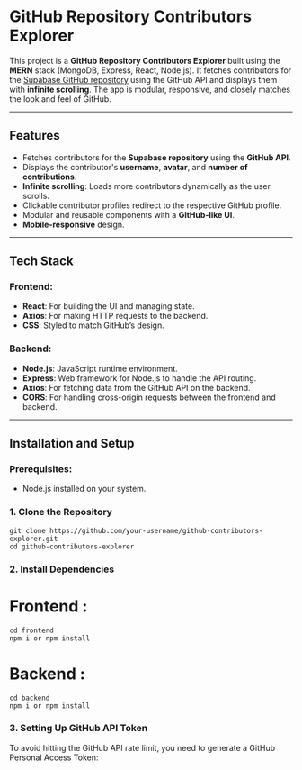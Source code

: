 # GitHub Repository Contributors Explorer

This project is a **GitHub Repository Contributors Explorer** built using the **MERN** stack (MongoDB, Express, React, Node.js). It fetches contributors for the [Supabase GitHub repository](https://github.com/supabase/supabase) using the GitHub API and displays them with **infinite scrolling**. The app is modular, responsive, and closely matches the look and feel of GitHub.

---

## Features

- Fetches contributors for the **Supabase repository** using the **GitHub API**.
- Displays the contributor's **username**, **avatar**, and **number of contributions**.
- **Infinite scrolling**: Loads more contributors dynamically as the user scrolls.
- Clickable contributor profiles redirect to the respective GitHub profile.
- Modular and reusable components with a **GitHub-like UI**.
- **Mobile-responsive** design.

---

## Tech Stack

### Frontend:
- **React**: For building the UI and managing state.
- **Axios**: For making HTTP requests to the backend.
- **CSS**: Styled to match GitHub’s design.

### Backend:
- **Node.js**: JavaScript runtime environment.
- **Express**: Web framework for Node.js to handle the API routing.
- **Axios**: For fetching data from the GitHub API on the backend.
- **CORS**: For handling cross-origin requests between the frontend and backend.

---

## Installation and Setup

### Prerequisites:
- Node.js installed on your system.

### 1. Clone the Repository
```
git clone https://github.com/your-username/github-contributors-explorer.git
cd github-contributors-explorer
```



### 2. Install Dependencies
# Frontend :
```
cd frontend
npm i or npm install
```
# Backend :
```
cd backend
npm i or npm install
```

### 3. Setting Up GitHub API Token
To avoid hitting the GitHub API rate limit, you need to generate a GitHub Personal Access Token:
